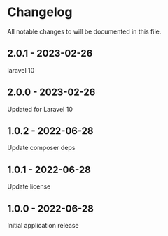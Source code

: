 # Changelog

All notable changes to will be documented in this file.

## 2.0.1 - 2023-02-26

laravel 10

## 2.0.0 - 2023-02-26

Updated for Laravel 10

## 1.0.2 - 2022-06-28

Update composer deps

## 1.0.1 - 2022-06-28

Update license

## 1.0.0 - 2022-06-28

Initial application release
